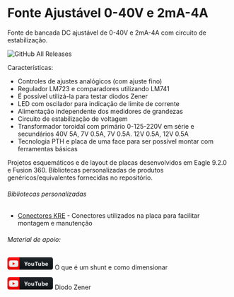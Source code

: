 # Fonte Ajustável 0-40V e 2mA-4A
Fonte de bancada DC ajustável de 0-40V e 2mA-4A com circuito de estabilização.

![GitHub All Releases](https://img.shields.io/github/downloads/leonardokr/fonte-ajustavel-40v-4a/total)

Características:
- Controles de ajustes analógicos (com ajuste fino)
- Regulador LM723 e comparadores utilizando LM741
- É possível utilizá-la para testar diodos Zener
- LED com oscilador para indicação de limite de corrente
- Alimentação independente dos medidores de grandezas
- Circuito de estabilização de voltagem
- Transformador toroidal com primário 0-125-220V em série e secundários 40V 5A, 7V 0.5A, 7V 0.5A. 12V 0.5A, 12V 0.5A
- Tecnologia PTH e placa de uma face para ser possível montar com ferramentas básicas

Projetos esquemáticos e de layout de placas desenvolvidos em Eagle 9.2.0 e Fusion 360.
Bibliotecas personalizadas de produtos genéricos/equivalentes fornecidas no repositório.

###### Bibliotecas personalizadas
* [Conectores KRE](https://github.com/leonardokr/eagle-bibliotecas-3d) - Conectores utilizados na placa para facilitar montagem e manutenção

###### Material de apoio:
<a href="https://www.youtube.com/watch?v=1b0n3vxaOhg"><img height="28px" src="https://github.com/leonardokr/leonardokr/blob/master/resources/youtube.svg"></a>
O que é um shunt e como dimensionar

<a href="https://www.youtube.com/watch?v=VY3BEf8RQwM"><img height="28px" src="https://github.com/leonardokr/leonardokr/blob/master/resources/youtube.svg"></a>
Diodo Zener

